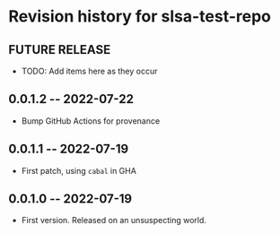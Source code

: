 # Revision history for slsa-test-repo

## FUTURE RELEASE

* TODO: Add items here as they occur

## 0.0.1.2 -- 2022-07-22

* Bump GitHub Actions for provenance

## 0.0.1.1 -- 2022-07-19

* First patch, using `cabal` in GHA

## 0.0.1.0 -- 2022-07-19

* First version. Released on an unsuspecting world.
